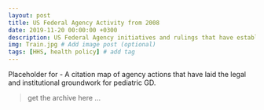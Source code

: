 ```yaml
---
layout: post
title: US Federal Agency Activity from 2008
date: 2019-11-20 00:00:00 +0300
description: US Federal Agency initiatives and rulings that have established pediatric GD as a public interest
img: Train.jpg # Add image post (optional)
tags: [HHS, health policy] # add tag
---
```


Placeholder for - A citation map of agency actions that have laid the legal and institutional groundwork for pediatric GD.

> get the archive here ...
